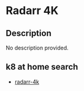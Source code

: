 # Radarr 4K

## Description

No description provided.

## k8 at home search

- [radarr-4k](https://nanne.dev/k8s-at-home-search/#/radarr-4k)
